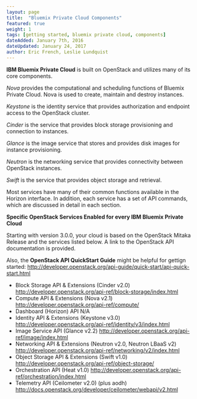 ```yaml
---
layout: page
title:  "Bluemix Private Cloud Components"
featured: true
weight: 1
tags: [getting started, bluemix private cloud, components]
dateAdded: January 7th, 2016
dateUpdated: January 24, 2017
author: Eric French, Leslie Lundquist
---
```


**IBM Bluemix Private Cloud** is built on OpenStack and utilizes many of its core components.

_Nova_ provides the computational and scheduling functions of Bluemix Private Cloud.  Nova is used to create, maintain and destroy instances.

_Keystone_ is the identity service that provides authorization and endpoint access to the OpenStack cluster.

_Cinder_ is the service that provides block storage provisioning and connection to instances.

_Glance_ is the image service that stores and provides disk images for instance provisioning.

_Neutron_ is the networking service that provides connectivity between OpenStack instances.

_Swift_ is the service that provides object storage and retrieval.

Most services have many of their common functions available in the Horizon interface.  In addition, each service has a set of API commands, which are discussed in detail in each section.

**Specific OpenStack Services Enabled for every IBM Bluemix Private Cloud**

Starting with version 3.0.0, your cloud is based on the OpenStack Mitaka Release and the services listed below. A link to the OpenStack API documentation is provided.

Also, the **OpenStack API QuickStart Guide** might be helpful for gettign started: http://developer.openstack.org/api-guide/quick-start/api-quick-start.html

 * Block Storage API & Extensions (Cinder v2.0) http://developer.openstack.org/api-ref/block-storage/index.html
 * Compute API & Extensions (Nova v2.1) http://developer.openstack.org/api-ref/compute/
 * Dashboard (Horizon) API N/A
 * Identity API & Extensions (Keystone v3.0) http://developer.openstack.org/api-ref/identity/v3/index.html
 * Image Service API (Glance v2.2) http://developer.openstack.org/api-ref/image/index.html
 * Networking API & Extensions (Neutron v2.0, Neutron LBaaS v2) http://developer.openstack.org/api-ref/networking/v2/index.html
 * Object Storage API & Extensions (Swift v1.0) http://developer.openstack.org/api-ref/object-storage/
 * Orchestration API (Heat v1.0) http://developer.openstack.org/api-ref/orchestration/index.html
 * Telemetry API (Ceilometer v2.0) (plus aodh) http://docs.openstack.org/developer/ceilometer/webapi/v2.html
